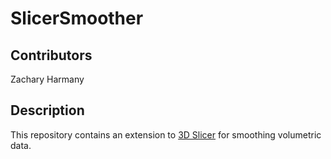 # SlicerSmoother

## Contributors

Zachary Harmany

## Description

This repository contains an extension to [3D Slicer](https://www.slicer.org) for smoothing volumetric data.